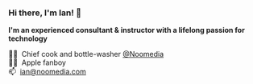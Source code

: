 ### Hi there, I'm Ian! 👋
**I'm an experienced consultant & instructor with a lifelong passion for technology**

👨‍🍳&nbsp;&nbsp;Chief cook and bottle-washer [@Noomedia](https://github.com/noomedia/) </br>
🧑‍💻&nbsp;&nbsp;Apple fanboy </br>
📫&nbsp;&nbsp;[ian@noomedia.com](mailto:ian@noomedia.com) </br>
